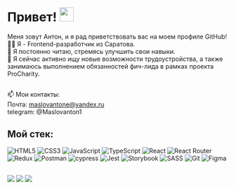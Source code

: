 # Привет! <img src="https://github.com/blackcater/blackcater/raw/main/images/Hi.gif" height="32"/>
Меня зовут Антон, и я рад приветствовать вас на моем профиле GitHub!<br>
 👨‍💻 Я - Frontend-разработчик из Саратова.<br>
 🌱 Я постоянно читаю, стремясь улучшить свои навыки.<br>
 🔭 Я сейчас активно ищу новые возможности трудоустройства, а также занимаюсь выполнением обязанностей фич-лида в рамках проекта ProCharity.
## 
📫 Мои контакты:<br>
Почта: maslovantone@yandex.ru <br>
telegram: @Maslovanton1 <br>
## Мой стек:
![HTML5](https://img.shields.io/badge/html5-%23E34F26.svg?style=for-the-badge&logo=html5&logoColor=white) ![CSS3](https://img.shields.io/badge/css3-%231572B6.svg?style=for-the-badge&logo=css3&logoColor=white) ![JavaScript](https://img.shields.io/badge/javascript-%23323330.svg?style=for-the-badge&logo=javascript&logoColor=%23F7DF1E) ![TypeScript](https://img.shields.io/badge/typescript-%23007ACC.svg?style=for-the-badge&logo=typescript&logoColor=white) ![React](https://img.shields.io/badge/react-%2320232a.svg?style=for-the-badge&logo=react&logoColor=%2361DAFB) ![React Router](https://img.shields.io/badge/React_Router-CA4245?style=for-the-badge&logo=react-router&logoColor=white) ![Redux](https://img.shields.io/badge/redux-%23593d88.svg?style=for-the-badge&logo=redux&logoColor=white) ![Postman](https://img.shields.io/badge/Postman-FF6C37?style=for-the-badge&logo=postman&logoColor=white) ![cypress](https://img.shields.io/badge/-cypress-%23E5E5E5?style=for-the-badge&logo=cypress&logoColor=058a5e) ![Jest](https://img.shields.io/badge/-jest-%23C21325?style=for-the-badge&logo=jest&logoColor=white) ![Storybook](https://img.shields.io/badge/-Storybook-FF4785?style=for-the-badge&logo=storybook&logoColor=white) ![SASS](https://img.shields.io/badge/SASS-hotpink.svg?style=for-the-badge&logo=SASS&logoColor=white)   ![Git](https://img.shields.io/badge/git-%23F05033.svg?style=for-the-badge&logo=git&logoColor=white) ![Figma](https://img.shields.io/badge/figma-%23F24E1E.svg?style=for-the-badge&logo=figma&logoColor=white)
##
![](https://github-profile-summary-cards.vercel.app/api/cards/profile-details?username=Nigerion&theme=solarized_dark) ![](https://github-profile-summary-cards.vercel.app/api/cards/most-commit-language?username=Nigerion&theme=solarized_dark) ![](https://github-profile-summary-cards.vercel.app/api/cards/repos-per-language?username=Nigerion&theme=solarized_dark)


<!--
**Nigerion/Nigerion** is a ✨ _special_ ✨ repository because its `README.md` (this file) appears on your GitHub profile.

Here are some ideas to get you started:

- 🔭 I’m currently working on ...
- 🌱 I’m currently learning ...
- 👯 I’m looking to collaborate on ...
- 🤔 I’m looking for help with ...
- 💬 Ask me about ...
- 📫 How to reach me: ...
- 😄 Pronouns: ...
- ⚡ Fun fact: ...
-->
